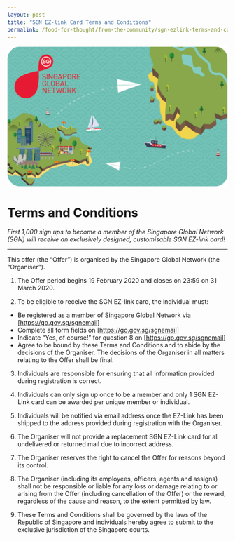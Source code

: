 ```yaml
---
layout: post
title: "SGN EZ-link Card Terms and Conditions"
permalink: /food-for-thought/from-the-community/sgn-ezlink-terms-and-conditions
---
```


![Image](/images/stories/2019/sgnezlink2020.png)

# Terms and Conditions

_First 1,000 sign ups to become a member of the Singapore Global Network (SGN) will receive an exclusively designed, customisable SGN EZ-link card!_

<hr>

This offer (the “Offer”) is organised by the Singapore Global Network (the “Organiser”).

1. The Offer period begins 19 February 2020 and closes on 23:59 on 31 March 2020.

2. To be eligible to receive the SGN EZ-link card, the individual must:
- Be registered as a member of Singapore Global Network via [https://go.gov.sg/sgnemail]
- Complete all form fields on [https://go.gov.sg/sgnemail]
- Indicate “Yes, of course!” for question 8 on [https://go.gov.sg/sgnemail]
- Agree to be bound by these Terms and Conditions and to abide by the decisions of the Organiser. The decisions of the Organiser in all matters relating to the Offer shall be final.

3.    Individuals are responsible for ensuring that all information provided during registration is correct.

4.    Individuals can only sign up once to be a member and only 1 SGN EZ-Link card can be awarded per unique member or individual.

5.    Individuals will be notified via email address once the EZ-Link has been shipped to the address provided during registration with the Organiser.

6.    The Organiser will not provide a replacement SGN EZ-Link card for all undelivered or returned mail due to incorrect address.

7.    The Organiser reserves the right to cancel the Offer for reasons beyond its control.

8.    The Organiser (including its employees, officers, agents and assigns) shall not be responsible or liable for any loss or damage relating to or arising from the Offer (including cancellation of the Offer) or the reward, regardless of the cause and reason, to the extent permitted by law.

9.    These Terms and Conditions shall be governed by the laws of the Republic of Singapore and individuals hereby agree to submit to the exclusive jurisdiction of the Singapore courts.
